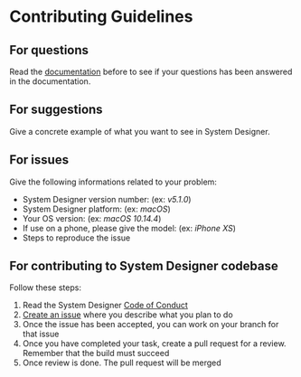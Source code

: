 # Contributing Guidelines

## For questions

Read the [documentation](https://designfirst.io/systemdesigner/documentation/docs/what-is-system-designer.html) before to see if your questions has been answered in the documentation.

## For suggestions

Give a concrete example of what you want to see in System Designer.

## For issues

Give the following informations related to your problem: 

- System Designer version number: (ex: *v5.1.0*)
- System Designer platform: (ex: *macOS*)
- Your OS version: (ex: *macOS 10.14.4*)
- If use on a phone, please give the model: (ex: *iPhone XS*)
- Steps to reproduce the issue

## For contributing to System Designer codebase

Follow these steps:

1. Read the System Designer [Code of Conduct](CODE_OF_CONDUCT.md)
2. [Create an issue](https://github.com/design-first/system-designer/issues) where you describe what you plan to do
3. Once the issue has been accepted, you can work on your branch for that issue
4. Once you have completed your task, create a pull request for a review. Remember that the build must succeed
5. Once review is done. The pull request will be merged